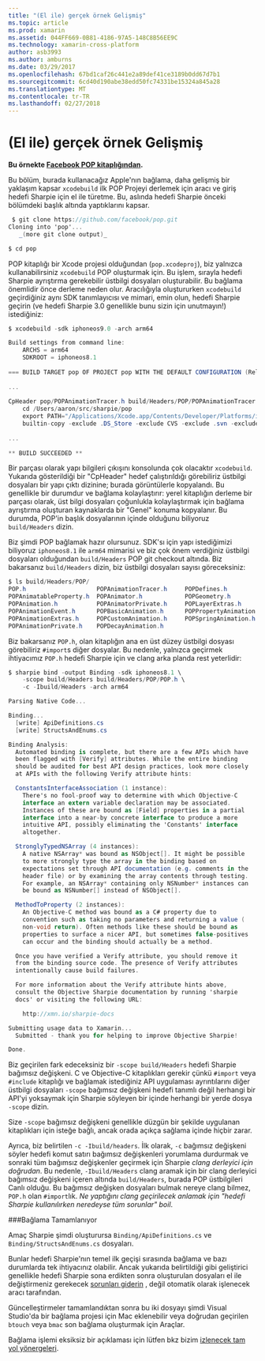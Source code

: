 ```yaml
---
title: "(El ile) gerçek örnek Gelişmiş"
ms.topic: article
ms.prod: xamarin
ms.assetid: 044FF669-0B81-4186-97A5-148C8B56EE9C
ms.technology: xamarin-cross-platform
author: asb3993
ms.author: amburns
ms.date: 03/29/2017
ms.openlocfilehash: 67bd1caf26c441e2a89def41ce3189b0dd67d7b1
ms.sourcegitcommit: 6cd40d190abe38edd50fc74331be15324a845a28
ms.translationtype: MT
ms.contentlocale: tr-TR
ms.lasthandoff: 02/27/2018
---
```

# <a name="advanced-manual-real-world-example"></a>(El ile) gerçek örnek Gelişmiş


**Bu örnekte [Facebook POP kitaplığından](https://github.com/facebook/pop).**


Bu bölüm, burada kullanacağız Apple'nın bağlama, daha gelişmiş bir yaklaşım kapsar `xcodebuild` ilk POP Projeyi derlemek için aracı ve giriş hedefi Sharpie için el ile türetme. Bu, aslında hedefi Sharpie önceki bölümdeki başlık altında yaptıklarını kapsar.

```csharp
 $ git clone https://github.com/facebook/pop.git
Cloning into 'pop'...
   _(more git clone output)_

$ cd pop
```

POP kitaplığı bir Xcode projesi olduğundan (`pop.xcodeproj`), biz yalnızca kullanabilirsiniz `xcodebuild` POP oluşturmak için. Bu işlem, sırayla hedefi Sharpie ayrıştırma gerekebilir üstbilgi dosyaları oluşturabilir. Bu bağlama önemlidir önce derleme neden olur. Aracılığıyla oluştururken `xcodebuild` geçirdiğiniz aynı SDK tanımlayıcısı ve mimari, emin olun, hedefi Sharpie geçirin (ve hedefi Sharpie 3.0 genellikle bunu sizin için unutmayın!) istediğiniz:

```csharp
$ xcodebuild -sdk iphoneos9.0 -arch arm64

Build settings from command line:
    ARCHS = arm64
    SDKROOT = iphoneos8.1
 
=== BUILD TARGET pop OF PROJECT pop WITH THE DEFAULT CONFIGURATION (Release) ===
 
...
 
CpHeader pop/POPAnimationTracer.h build/Headers/POP/POPAnimationTracer.h
    cd /Users/aaron/src/sharpie/pop
    export PATH="/Applications/Xcode.app/Contents/Developer/Platforms/iPhoneOS.platform/Developer/usr/bin:/Applications/Xcode.app/Contents/Developer/usr/bin:/Users/aaron/bin::/usr/local/bin:/usr/bin:/bin:/usr/sbin:/sbin:/opt/X11/bin:/usr/local/git/bin:/Users/aaron/.rvm/bin"
    builtin-copy -exclude .DS_Store -exclude CVS -exclude .svn -exclude .git -exclude .hg -strip-debug-symbols -strip-tool /Applications/Xcode.app/Contents/Developer/Toolchains/XcodeDefault.xctoolchain/usr/bin/strip -resolve-src-symlinks /Users/aaron/src/sharpie/pop/pop/POPAnimationTracer.h /Users/aaron/src/sharpie/pop/build/Headers/POP
 
...
 
** BUILD SUCCEEDED **
```

Bir parçası olarak yapı bilgileri çıkışını konsolunda çok olacaktır `xcodebuild`. Yukarıda gösterildiği bir "CpHeader" hedef çalıştırıldığı görebiliriz üstbilgi dosyaları bir yapı çıktı dizinine; burada görüntülerle kopyalandı. Bu genellikle bir durumdur ve bağlama kolaylaştırır: yerel kitaplığın derleme bir parçası olarak, üst bilgi dosyaları çoğunlukla kolaylaştırmak için bağlama ayrıştırma oluşturan kaynaklarda bir "Genel" konuma kopyalanır. Bu durumda, POP'in başlık dosyalarının içinde olduğunu biliyoruz `build/Headers` dizin.

Biz şimdi POP bağlamak hazır olursunuz. SDK'sı için yapı istediğimizi biliyoruz `iphoneos8.1` ile `arm64` mimarisi ve biz çok önem verdiğiniz üstbilgi dosyaları olduğundan `build/Headers` POP git checkout altında. Biz bakarsanız `build/Headers` dizin, biz üstbilgi dosyaları sayısı göreceksiniz:

```csharp
$ ls build/Headers/POP/
POP.h                    POPAnimationTracer.h     POPDefines.h
POPAnimatableProperty.h  POPAnimator.h            POPGeometry.h
POPAnimation.h           POPAnimatorPrivate.h     POPLayerExtras.h
POPAnimationEvent.h      POPBasicAnimation.h      POPPropertyAnimation.h
POPAnimationExtras.h     POPCustomAnimation.h     POPSpringAnimation.h
POPAnimationPrivate.h    POPDecayAnimation.h
```

Biz bakarsanız `POP.h`, olan kitaplığın ana en üst düzey üstbilgi dosyası görebiliriz `#import`s diğer dosyalar. Bu nedenle, yalnızca geçirmek ihtiyacımız `POP.h` hedefi Sharpie için ve clang arka planda rest yeterlidir:

```csharp
$ sharpie bind -output Binding -sdk iphoneos8.1 \
    -scope build/Headers build/Headers/POP/POP.h \
    -c -Ibuild/Headers -arch arm64

Parsing Native Code...

Binding...
  [write] ApiDefinitions.cs
  [write] StructsAndEnums.cs

Binding Analysis:
  Automated binding is complete, but there are a few APIs which have
  been flagged with [Verify] attributes. While the entire binding
  should be audited for best API design practices, look more closely
  at APIs with the following Verify attribute hints:

  ConstantsInterfaceAssociation (1 instance):
    There's no fool-proof way to determine with which Objective-C
    interface an extern variable declaration may be associated.
    Instances of these are bound as [Field] properties in a partial
    interface into a near-by concrete interface to produce a more
    intuitive API, possibly eliminating the 'Constants' interface
    altogether.

  StronglyTypedNSArray (4 instances):
    A native NSArray* was bound as NSObject[]. It might be possible
    to more strongly type the array in the binding based on
    expectations set through API documentation (e.g. comments in the
    header file) or by examining the array contents through testing.
    For example, an NSArray* containing only NSNumber* instances can
    be bound as NSNumber[] instead of NSObject[].

  MethodToProperty (2 instances):
    An Objective-C method was bound as a C# property due to
    convention such as taking no parameters and returning a value (
    non-void return). Often methods like these should be bound as
    properties to surface a nicer API, but sometimes false-positives
    can occur and the binding should actually be a method.

  Once you have verified a Verify attribute, you should remove it
  from the binding source code. The presence of Verify attributes
  intentionally cause build failures.

  For more information about the Verify attribute hints above,
  consult the Objective Sharpie documentation by running 'sharpie
  docs' or visiting the following URL:

    http://xmn.io/sharpie-docs

Submitting usage data to Xamarin...
  Submitted - thank you for helping to improve Objective Sharpie!

Done.
```

Biz geçirilen fark edeceksiniz bir `-scope build/Headers` hedefi Sharpie bağımsız değişkeni. C ve Objective-C kitaplıkları gerekir çünkü `#import` veya `#include` kitaplığı ve bağlamak istediğiniz API uygulaması ayrıntılarını diğer üstbilgi dosyaları `-scope` bağımsız değişkeni hedefi tanımlı değil herhangi bir API'yi yoksaymak için Sharpie söyleyen bir içinde herhangi bir yerde dosya `-scope` dizin.

Size `-scope` bağımsız değişkeni genellikle düzgün bir şekilde uygulanan kitaplıkları için isteğe bağlı, ancak orada açıkça sağlama içinde hiçbir zarar.

Ayrıca, biz belirtilen `-c -Ibuild/headers`. İlk olarak, `-c` bağımsız değişkeni söyler hedefi komut satırı bağımsız değişkenleri yorumlama durdurmak ve sonraki tüm bağımsız değişkenler geçirmek için Sharpie _clang derleyici için doğrudan_. Bu nedenle, `-Ibuild/Headers` clang aramak için bir clang derleyici bağımsız değişkeni içeren altında `build/Headers`, burada POP üstbilgileri Canlı olduğu. Bu bağımsız değişken dosyaları bulmak nereye clang bilmez, `POP.h` olan `#import`lık. _Ne yaptığını clang geçirilecek anlamak için "hedefi Sharpie kullanılırken neredeyse tüm sorunlar" boil_.

###<a name="completing-the-binding"></a>Bağlama Tamamlanıyor

Amaç Sharpie şimdi oluşturursa `Binding/ApiDefinitions.cs` ve `Binding/StructsAndEnums.cs` dosyaları.

Bunlar hedefi Sharpie'nın temel ilk geçişi sırasında bağlama ve bazı durumlarda tek ihtiyacınız olabilir. Ancak yukarıda belirtildiği gibi geliştirici genellikle hedefi Sharpie sona erdikten sonra oluşturulan dosyaları el ile değiştirmeniz gerekecek [sorunları giderin](~/cross-platform/macios/binding/objective-sharpie/platform/apidefinitions-structsandenums.md) , değil otomatik olarak işlenecek aracı tarafından.

Güncelleştirmeler tamamlandıktan sonra bu iki dosyayı şimdi Visual Studio'da bir bağlama projesi için Mac eklenebilir veya doğrudan geçirilen `btouch` veya `bmac` son bağlama oluşturmak için Araçlar.

Bağlama işlemi eksiksiz bir açıklaması için lütfen bkz bizim [izlenecek tam yol yönergeleri](~/ios/platform/binding-objective-c/walkthrough.md).

